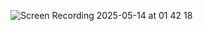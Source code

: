 ![Screen Recording 2025-05-14 at 01 42 18](https://github.com/user-attachments/assets/d3bd1ff4-59ce-4b77-947b-7cc5f98010a4)
